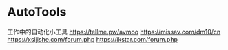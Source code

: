 # AutoTools

工作中的自动化小工具
https://tellme.pw/avmoo
https://missav.com/dm10/cn
https://xsijishe.com/forum.php
https://ikstar.com/forum.php
